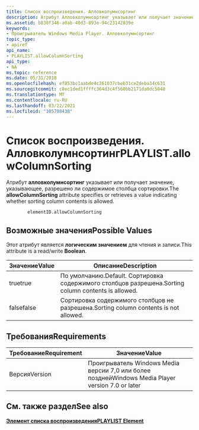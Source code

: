 ```yaml
---
title: Список воспроизведения. Алловколумнсортинг
description: Атрибут Алловколумнсортинг указывает или получает значение, указывающее, разрешено ли содержимое столбца сортировки.
ms.assetid: b838f346-a0ab-40d3-893e-94c23142839e
keywords:
- Проигрыватель Windows Media Player. Алловколумнсортинг
topic_type:
- apiref
api_name:
- PLAYLIST.allowColumnSorting
api_type:
- NA
ms.topic: reference
ms.date: 05/31/2018
ms.openlocfilehash: ef853bc1aabde4c261037cbeb31ce2deba34c631
ms.sourcegitcommit: c8ec1ded1ffffc364d3c4f560bb2171da0dc5040
ms.translationtype: MT
ms.contentlocale: ru-RU
ms.lasthandoff: 03/22/2021
ms.locfileid: "105708438"
---
```

# <a name="playlistallowcolumnsorting"></a><span data-ttu-id="c449c-104">Список воспроизведения. Алловколумнсортинг</span><span class="sxs-lookup"><span data-stu-id="c449c-104">PLAYLIST.allowColumnSorting</span></span>

<span data-ttu-id="c449c-105">Атрибут **алловколумнсортинг** указывает или получает значение, указывающее, разрешено ли содержимое столбца сортировки.</span><span class="sxs-lookup"><span data-stu-id="c449c-105">The **allowColumnSorting** attribute specifies or retrieves a value indicating whether sorting column contents is allowed.</span></span>

``` syntax
        elementID.allowColumnSorting
```

## <a name="possible-values"></a><span data-ttu-id="c449c-106">Возможные значения</span><span class="sxs-lookup"><span data-stu-id="c449c-106">Possible Values</span></span>

<span data-ttu-id="c449c-107">Этот атрибут является **логическим значением** для чтения и записи.</span><span class="sxs-lookup"><span data-stu-id="c449c-107">This attribute is a read/write **Boolean**.</span></span>



| <span data-ttu-id="c449c-108">Значение</span><span class="sxs-lookup"><span data-stu-id="c449c-108">Value</span></span> | <span data-ttu-id="c449c-109">Описание</span><span class="sxs-lookup"><span data-stu-id="c449c-109">Description</span></span>                                  |
|-------|----------------------------------------------|
| <span data-ttu-id="c449c-110">true</span><span class="sxs-lookup"><span data-stu-id="c449c-110">true</span></span>  | <span data-ttu-id="c449c-111">По умолчанию.</span><span class="sxs-lookup"><span data-stu-id="c449c-111">Default.</span></span> <span data-ttu-id="c449c-112">Сортировка содержимого столбцов разрешена.</span><span class="sxs-lookup"><span data-stu-id="c449c-112">Sorting column contents is allowed.</span></span> |
| <span data-ttu-id="c449c-113">false</span><span class="sxs-lookup"><span data-stu-id="c449c-113">false</span></span> | <span data-ttu-id="c449c-114">Сортировка содержимого столбцов не разрешена.</span><span class="sxs-lookup"><span data-stu-id="c449c-114">Sorting column contents is not allowed.</span></span>      |



 

## <a name="requirements"></a><span data-ttu-id="c449c-115">Требования</span><span class="sxs-lookup"><span data-stu-id="c449c-115">Requirements</span></span>



| <span data-ttu-id="c449c-116">Требование</span><span class="sxs-lookup"><span data-stu-id="c449c-116">Requirement</span></span> | <span data-ttu-id="c449c-117">Значение</span><span class="sxs-lookup"><span data-stu-id="c449c-117">Value</span></span> |
|--------------------|------------------------------------------------------|
| <span data-ttu-id="c449c-118">Версия</span><span class="sxs-lookup"><span data-stu-id="c449c-118">Version</span></span><br/> | <span data-ttu-id="c449c-119">Проигрыватель Windows Media версии 7,0 или более поздней</span><span class="sxs-lookup"><span data-stu-id="c449c-119">Windows Media Player version 7.0 or later</span></span><br/> |



## <a name="see-also"></a><span data-ttu-id="c449c-120">См. также раздел</span><span class="sxs-lookup"><span data-stu-id="c449c-120">See also</span></span>

<dl> <dt>

[<span data-ttu-id="c449c-121">**Элемент списка воспроизведения**</span><span class="sxs-lookup"><span data-stu-id="c449c-121">**PLAYLIST Element**</span></span>](playlist-element.md)
</dt> </dl>

 

 






